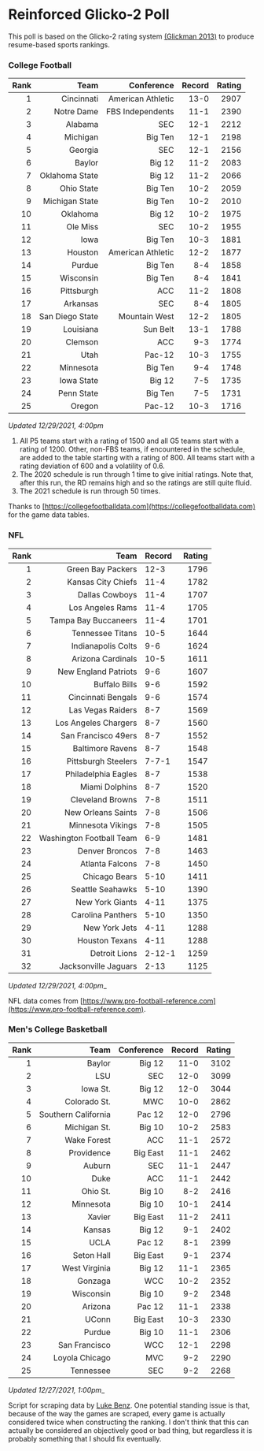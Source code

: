 # Reinforced Glicko-2 Poll

This poll is based on the Glicko-2 rating system [\(Glickman 2013\)](http://glicko.net/glicko/glicko2.pdf) to produce resume-based sports rankings.

### College Football
| Rank  | Team                 | Conference           | Record   | Rating |
| ---:  | ---:                 | ---:                 | ---:     | ---:   |
| 1     | Cincinnati           | American Athletic    | 13-0     | 2907   |
| 2     | Notre Dame           | FBS Independents     | 11-1     | 2390   |
| 3     | Alabama              | SEC                  | 12-1     | 2212   |
| 4     | Michigan             | Big Ten              | 12-1     | 2198   |
| 5     | Georgia              | SEC                  | 12-1     | 2156   |
| 6     | Baylor               | Big 12               | 11-2     | 2083   |
| 7     | Oklahoma State       | Big 12               | 11-2     | 2066   |
| 8     | Ohio State           | Big Ten              | 10-2     | 2059   |
| 9     | Michigan State       | Big Ten              | 10-2     | 2010   |
| 10    | Oklahoma             | Big 12               | 10-2     | 1975   |
| 11    | Ole Miss             | SEC                  | 10-2     | 1955   |
| 12    | Iowa                 | Big Ten              | 10-3     | 1881   |
| 13    | Houston              | American Athletic    | 12-2     | 1877   |
| 14    | Purdue               | Big Ten              | 8-4      | 1858   |
| 15    | Wisconsin            | Big Ten              | 8-4      | 1841   |
| 16    | Pittsburgh           | ACC                  | 11-2     | 1808   |
| 17    | Arkansas             | SEC                  | 8-4      | 1805   |
| 18    | San Diego State      | Mountain West        | 12-2     | 1805   |
| 19    | Louisiana            | Sun Belt             | 13-1     | 1788   |
| 20    | Clemson              | ACC                  | 9-3      | 1774   |
| 21    | Utah                 | Pac-12               | 10-3     | 1755   |
| 22    | Minnesota            | Big Ten              | 9-4      | 1748   |
| 23    | Iowa State           | Big 12               | 7-5      | 1735   |
| 24    | Penn State           | Big Ten              | 7-5      | 1731   |
| 25    | Oregon               | Pac-12               | 10-3     | 1716   |
_Updated 12/29/2021, 4:00pm_

1. All P5 teams start with a rating of 1500 and all G5 teams start with a rating of 1200. Other, non-FBS teams, if encountered in the schedule, are added to the table starting with a rating of 800. All teams start with a rating deviation of 600 and a volatility of 0.6.
2. The 2020 schedule is run through 1 time to give initial ratings. Note that, after this run, the RD remains high and so the ratings are still quite fluid.
3. The 2021 schedule is run through 50 times.

Thanks to [https://collegefootballdata.com](https://collegefootballdata.com) for the game data tables.

### NFL
| Rank  | Team                       | Record   | Rating |
| ---:  | ---:                       | :---     | ---:   |
| 1     | Green Bay Packers          | 12-3     | 1796   |
| 2     | Kansas City Chiefs         | 11-4     | 1782   |
| 3     | Dallas Cowboys             | 11-4     | 1707   |
| 4     | Los Angeles Rams           | 11-4     | 1705   |
| 5     | Tampa Bay Buccaneers       | 11-4     | 1701   |
| 6     | Tennessee Titans           | 10-5     | 1644   |
| 7     | Indianapolis Colts         | 9-6      | 1624   |
| 8     | Arizona Cardinals          | 10-5     | 1611   |
| 9     | New England Patriots       | 9-6      | 1607   |
| 10    | Buffalo Bills              | 9-6      | 1592   |
| 11    | Cincinnati Bengals         | 9-6      | 1574   |
| 12    | Las Vegas Raiders          | 8-7      | 1569   |
| 13    | Los Angeles Chargers       | 8-7      | 1560   |
| 14    | San Francisco 49ers        | 8-7      | 1552   |
| 15    | Baltimore Ravens           | 8-7      | 1548   |
| 16    | Pittsburgh Steelers        | 7-7-1    | 1547   |
| 17    | Philadelphia Eagles        | 8-7      | 1538   |
| 18    | Miami Dolphins             | 8-7      | 1520   |
| 19    | Cleveland Browns           | 7-8      | 1511   |
| 20    | New Orleans Saints         | 7-8      | 1506   |
| 21    | Minnesota Vikings          | 7-8      | 1505   |
| 22    | Washington Football Team   | 6-9      | 1481   |
| 23    | Denver Broncos             | 7-8      | 1463   |
| 24    | Atlanta Falcons            | 7-8      | 1450   |
| 25    | Chicago Bears              | 5-10     | 1411   |
| 26    | Seattle Seahawks           | 5-10     | 1390   |
| 27    | New York Giants            | 4-11     | 1375   |
| 28    | Carolina Panthers          | 5-10     | 1350   |
| 29    | New York Jets              | 4-11     | 1288   |
| 30    | Houston Texans             | 4-11     | 1288   |
| 31    | Detroit Lions              | 2-12-1   | 1259   |
| 32    | Jacksonville Jaguars       | 2-13     | 1125   |
_Updated 12/29/2021, 4:00pm__

NFL data comes from [https://www.pro-football-reference.com](https://www.pro-football-reference.com).

### Men's College Basketball
| Rank  | Team                 | Conference | Record   | Rating |
| ---:  | ---:                 | ---:       | ---:     | ---:   |
| 1     | Baylor               | Big 12     | 11-0     | 3102   |
| 2     | LSU                  | SEC        | 12-0     | 3099   |
| 3     | Iowa St.             | Big 12     | 12-0     | 3044   |
| 4     | Colorado St.         | MWC        | 10-0     | 2862   |
| 5     | Southern California  | Pac 12     | 12-0     | 2796   |
| 6     | Michigan St.         | Big 10     | 10-2     | 2583   |
| 7     | Wake Forest          | ACC        | 11-1     | 2572   |
| 8     | Providence           | Big East   | 11-1     | 2462   |
| 9     | Auburn               | SEC        | 11-1     | 2447   |
| 10    | Duke                 | ACC        | 11-1     | 2442   |
| 11    | Ohio St.             | Big 10     | 8-2      | 2416   |
| 12    | Minnesota            | Big 10     | 10-1     | 2414   |
| 13    | Xavier               | Big East   | 11-2     | 2411   |
| 14    | Kansas               | Big 12     | 9-1      | 2402   |
| 15    | UCLA                 | Pac 12     | 8-1      | 2399   |
| 16    | Seton Hall           | Big East   | 9-1      | 2374   |
| 17    | West Virginia        | Big 12     | 11-1     | 2365   |
| 18    | Gonzaga              | WCC        | 10-2     | 2352   |
| 19    | Wisconsin            | Big 10     | 9-2      | 2348   |
| 20    | Arizona              | Pac 12     | 11-1     | 2338   |
| 21    | UConn                | Big East   | 10-3     | 2330   |
| 22    | Purdue               | Big 10     | 11-1     | 2306   |
| 23    | San Francisco        | WCC        | 12-1     | 2298   |
| 24    | Loyola Chicago       | MVC        | 9-2      | 2290   |
| 25    | Tennessee            | SEC        | 9-2      | 2268   |
_Updated 12/27/2021, 1:00pm__

Script for scraping data by [Luke Benz](https://github.com/lbenz730/NCAA_Hoops).
One potential standing issue is that, because of the way the games are scraped, every game is actually considered twice when constructing the ranking. I don't think that this can actually be considered an objectively good or bad thing, but regardless it is probably something that I should fix eventually.
